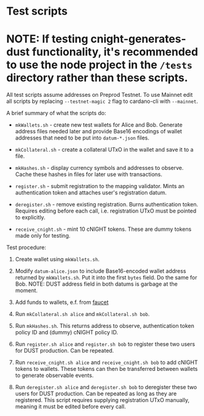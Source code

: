 Test scripts
============

# **NOTE:** If testing cnight-generates-dust functionality, it's recommended to use the node project in the `/tests` directory rather than these scripts.

All test scripts assume addresses on Preprod Testnet.  To use Mainnet edit all
scripts by replacing `--testnet-magic 2` flag to cardano-cli with `--mainnet`.

A brief summary of what the scripts do:

  * `mkWallets.sh` - create new test wallets for Alice and Bob.  Generate
    address files needed later and provide Base16 encodings of wallet addresses
    that need to be put into `datum-*.json` files.

  * `mkCollateral.sh` - create a collateral UTxO in the wallet and save it to a
    file.

  * `mkHashes.sh` - display currency symbols and addresses to observe.
    Cache these hashes in files for later use with transactions.

  * `register.sh` - submit registration to the mapping validator.  Mints an
    authentication token and attaches user's registration datum.

  * `deregister.sh` - remove existing registration.  Burns authentication token.
    Requires editing before each call, i.e. registration UTxO must be pointed to
    explicitly.

  * `receive_cnight.sh` - mint 10 cNIGHT tokens.  These are dummy tokens made
    only for testing.

Test procedure:

  1. Create wallet using `mkWallets.sh`.

  2. Modify `datum-alice.json` to include Base16-encoded wallet address returned
     by `mkWallets.sh`.  Put it into the first `bytes` field.  Do the same for
     Bob.  NOTE: DUST address field in both datums is garbage at the moment.

  3. Add funds to wallets, e.f. from [faucet](https://docs.cardano.org/cardano-testnets/tools/faucet)

  4. Run `mkCollateral.sh alice` and `mkCollateral.sh bob`.

  5. Run `mkHashes.sh`.  This returns address to observe, authentication token
     policy ID and (dummy) cNIGHT policy ID.

  6. Run `register.sh alice` and `register.sh bob` to register these two users
     for DUST production.  Can be repeated.

  7. Run `receive_cnight.sh alice` and `receive_cnight.sh bob` to add cNIGHT
     tokens to wallets.  These tokens can then be transferred between wallets to
     generate observable events.

  8. Run `deregister.sh alice` and `deregister.sh bob` to deregister these two
     users for DUST production.  Can be repeated as long as they are registered.
     This script requires supplying registration UTxO manually, meaning it must
     be edited before every call.

